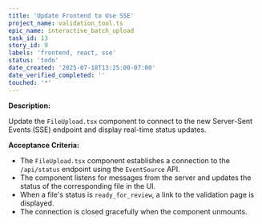 ```yaml
---
title: 'Update Frontend to Use SSE'
project_name: validation_tool.ts
epic_name: interactive_batch_upload
task_id: 13
story_id: 9
labels: 'frontend, react, sse'
status: 'todo'
date_created: '2025-07-18T13:25:00-07:00'
date_verified_completed: ''
touched: '*'
---
```


**Description:**

Update the `FileUpload.tsx` component to connect to the new Server-Sent Events (SSE) endpoint and display real-time status updates.

**Acceptance Criteria:**

- The `FileUpload.tsx` component establishes a connection to the `/api/status` endpoint using the `EventSource` API.
- The component listens for messages from the server and updates the status of the corresponding file in the UI.
- When a file's status is `ready_for_review`, a link to the validation page is displayed.
- The connection is closed gracefully when the component unmounts.
